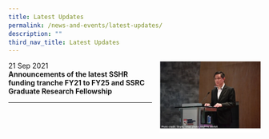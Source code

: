 ```yaml
---
title: Latest Updates
permalink: /news-and-events/latest-updates/
description: ""
third_nav_title: Latest Updates
---
```

<p><a href="https://staging.d2ih14cxifahz0.amplifyapp.com/news-and-events/latest-updates/update8/"><img src="/images/updates8.jpg" style="width:40%;margin-left:15px;" align = "right"></a></p>

21 Sep 2021<br>
**Announcements of the latest SSHR funding tranche FY21 to FY25 and SSRC Graduate Research Fellowship**

-----------------------------------------------------------